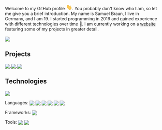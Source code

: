 Welcome to my GitHub profile <img src="https://raw.githubusercontent.com/MindLabor/MindLabor/master/wave.gif" width="20px">. You probably don't know who I am, so let me give you a brief introduction. My name is Samuel Braun, I live in Germany, and I am 19. I started programming in 2016 and gained experience with different technologies over time 🧰. I am currently working on a <a href="https://mindlabor.dev">website</a> featuring some of my projects in greater detail. 


<img align="center" src="https://github-readme-stats.vercel.app/api?username=MindLabor&hide=contribs,prs&count_private=true&show_icons=true" />

## Projects
<a href="https://github.com/MindLabor/Blog">
  <img align="center" style="flex: 1;" src="https://github-readme-stats.vercel.app/api/pin/?username=MindLabor&repo=Blog" />
</a>

<a href="https://github.com/MindLabor/Skadi">
  <img align="center" style="flex: 1;" src="https://github-readme-stats.vercel.app/api/pin/?username=MindLabor&repo=Skadi" />
</a>

<a href="https://github.com/MindLabor/Frac">
  <img align="center" style="flex: 1;" src="https://github-readme-stats.vercel.app/api/pin/?username=MindLabor&repo=Frac" />
</a>


## Technologies
<img align="center" src="https://github-readme-stats.vercel.app/api/top-langs/?username=MindLabor&hide=TSQL&layout=compact" />


Languages:
<a><img align="center" src="https://img.shields.io/badge/-HTML5-24292e?style=for-the-badge&logo=HTML5" />
</a>
<a><img align="center" src="https://img.shields.io/badge/-CSS3-24292e?style=for-the-badge&logo=CSS3" />
</a>
<a><img align="center" src="https://img.shields.io/badge/-Javascript-24292e?style=for-the-badge&logo=javascript" />
</a>
<a><img align="center" src="https://img.shields.io/badge/-Typescript-24292e?style=for-the-badge&logo=typescript" />
</a>
<a><img align="center" src="https://img.shields.io/badge/-PHP-24292e?style=for-the-badge&logo=php" />
</a>
<a><img align="center" src="https://img.shields.io/badge/-Java-24292e?style=for-the-badge&logo=java" />
</a>

Frameworks:
<a><img align="center" src="https://img.shields.io/badge/-Angular-24292e?style=for-the-badge&logo=angular" />
</a>

Tools:
<a><img align="center" src="https://img.shields.io/badge/-VS%20Code-24292e?style=for-the-badge&logo=vs-code" />
</a>
<a><img align="center" src="https://img.shields.io/badge/-Figma-24292e?style=for-the-badge&logo=figma" />
</a>


